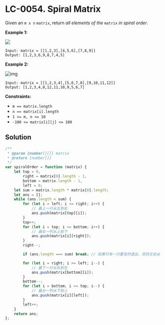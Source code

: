 # LC-0054. Spiral Matrix

Given an `m x n` `matrix`, return _all elements of the_ `matrix` _in spiral order_.

**Example 1:**

![](https://assets.leetcode.com/uploads/2020/11/13/spiral1.jpg)

```
Input: matrix = [[1,2,3],[4,5,6],[7,8,9]]
Output: [1,2,3,6,9,8,7,4,5]
```

**Example 2:**

![img](https://assets.leetcode.com/uploads/2020/11/13/spiral.jpg)

```
Input: matrix = [[1,2,3,4],[5,6,7,8],[9,10,11,12]]
Output: [1,2,3,4,8,12,11,10,9,5,6,7]
```

**Constraints:**

-   `m == matrix.length`
-   `n == matrix[i].length`
-   `1 <= m, n <= 10`
-   `-100 <= matrix[i][j] <= 100`

## Solution

```javascript
/**
 * @param {number[][]} matrix
 * @return {number[]}
 */
var spiralOrder = function (matrix) {
    let top = 0,
        right = matrix[0].length - 1,
        bottom = matrix.length - 1,
        left = 0;
    let sum = matrix.length * matrix[0].length;
    let ans = [];
    while (ans.length < sum) {
        for (let i = left; i <= right; i++) {
            // 最上一行从左到右
            ans.push(matrix[top][i]);
        }
        top++;
        for (let i = top; i <= bottom; i++) {
            // 最右一列从上到下
            ans.push(matrix[i][right]);
        }
        right--;

        if (ans.length === sum) break; // 如果只有一行要及时退出，否则又会从右到左导致死循环

        for (let i = right; i >= left; i--) {
            // 最下一行从右到左
            ans.push(matrix[bottom][i]);
        }
        bottom--;
        for (let i = bottom; i >= top; i--) {
            // 最左一列从下到上
            ans.push(matrix[i][left]);
        }
        left++;
    }
    return ans;
};
```
